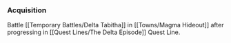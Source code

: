 ### Acquisition
Battle [[Temporary Battles/Delta Tabitha]] in [[Towns/Magma Hideout]] after progressing in [[Quest Lines/The Delta Episode]] Quest Line.